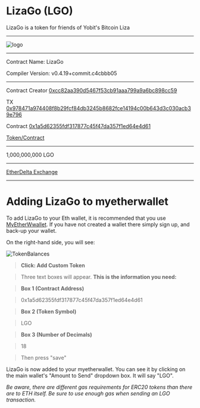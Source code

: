 # LizaGo (LGO)

LizaGo is a token for friends of Yobit's Bitcoin Liza 


-----


![logo](https://cdn.pbrd.co/images/H7sKGhq.png)


-----

Contract Name:	LizaGo

Compiler Version:	v0.4.19+commit.c4cbbb05

-----

Contract Creator
[0xcc82aa390d5467f53cb91aaa799a9a6bc898cc59](https://etherscan.io/address/0xcc82aa390d5467f53cb91aaa799a9a6bc898cc59)


TX
[0x978471a974408f8b29fcf84db3245b8682fce14194c00b643d3c030acb39e796](https://etherscan.io/tx/0x978471a974408f8b29fcf84db3245b8682fce14194c00b643d3c030acb39e796)


Contract
[0x1a5d62355fdf317877c45f47da357f1ed64e4d61](https://etherscan.io/address/0x1a5d62355fdf317877c45f47da357f1ed64e4d61)


[Token/Contract](https://etherscan.io/token/0x1a5d62355fdf317877c45f47da357f1ed64e4d61?a=0xcc82aa390d5467f53cb91aaa799a9a6bc898cc59)


-----

1,000,000,000 LGO


-----


[EtherDelta Exchange](https://etherdelta.com/#0x1a5d62355fdf317877c45f47da357f1ed64e4d61-ETH)



------

# Adding LizaGo to myetherwallet

To add LizaGo to your Eth wallet, it is recommended that you use [MyEtherWwallet](https://myetherwallet.com). If you have not created a wallet there simply sign up, and back-up your wallet.

On the right-hand side, you will see:


![TokenBalances](https://cdn.pbrd.co/images/H7sUqUJ.png)




> **Click: Add Custom Token**

> Three text boxes will appear. **This is the  information you need:**

> **Box 1 (Contract Address)** 

> 0x1a5d62355fdf317877c45f47da357f1ed64e4d61

> **Box 2 (Token Symbol)** 

> LGO

> **Box 3 (Number of Decimals)** 

> 18


> Then press "save"


LizaGo is now added to your myetherwallet. You can see it by clicking on the main wallet's "Amount to Send" dropdown box. It will say "LGO".


*Be aware, there are different gas requirements for ERC20 tokens than there are to ETH itself. Be sure to use enough gas when sending an LGO transaction.*
